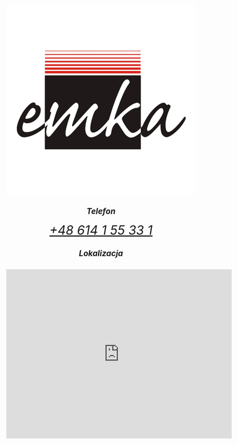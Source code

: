 <div style="margin: auto;  text-align: center">
<a href="/"><img src="img/logo.png" alt="Sklep motoryzacyjny EMKA Gniezno" /></a>

<address>
<h2>Telefon</h2>
<p>
 <a style="font-size: 25pt" href="tel:+48614155331">+48 614 1 55 33 1</a>
</p>

<h2>Lokalizacja<h2>

<iframe src="https://www.google.com/maps/embed?pb=!1m14!1m8!1m3!1d9712.239386920664!2d17.6129695!3d52.514256!3m2!1i1024!2i768!4f13.1!3m3!1m2!1s0x47049182fd60c45d%3A0xd22532468cfb917a!2sSklep%20Motoryzacyjny%20Emka!5e0!3m2!1spl!2spl!4v1689247374860!5m2!1spl!2spl" width="600" height="450" style="border:0;" allowfullscreen="" loading="lazy" referrerpolicy="no-referrer-when-downgrade"></iframe>

</address>
